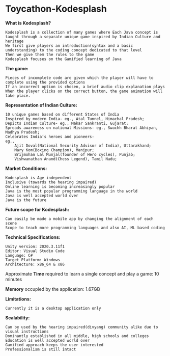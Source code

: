 # Toycathon-Kodesplash
**What is Kodesplash?**

	Kodesplash is a collection of many games where Each Java concept is taught through a separate unique game inspired by Indian Culture and heritage
	We first give players an introduction(syntax and a basic understanding) to the coding concept dedicated to that level
	Then we give them the rules to the game
	Kodesplash focuses on the Gamified learning of Java

**The game:**

	Pieces of incomplete code are given which the player will have to complete using the provided options
	If an incorrect option is chosen, a brief audio clip explanation plays
	When the player clicks on the correct button, the game animation will take place.
		
**Representation of Indian Culture:**

	10 unique games based on different States of India
	Inspired by modern India- eg., Atal Tunnel, Himachal Pradesh;
	Depicts Indian Culture- eg., Makar Sankranti, Gujarat;
	Spreads awareness on national Missions- eg., Swachh Bharat Abhiyan, Madhya Pradesh;
	Celebrates India’s heroes and pioneers- 
	eg., 
		Ajit Doval(National Security Advisor of India), Uttarakhand;
		Mary Kom(Boxing Champion), Manipur;
		Brijmohan Lal Munjal(founder of Hero cycles), Punjab;
		Vishwanathan Anand(Chess Legend), Tamil Nadu;  		
	

**Market Conditions:**

	Kodesplash is Age independent
	Inclusive (towards the hearing impaired)
	Online learning is becoming increasingly popular
	Java is the most popular programming language in the world
	Java is well accepted world over
	Java is the future

**Future scope for Kodesplash:**

	Can easily be made a mobile app by changing the alignment of each scene
	Scope to teach more programming languages and also AI, ML based coding
	
**Technical Specifications:**

	Unity version: 2020.3.11f1
	Editor: Visual Studio Code
	Language: C#
	Target Platform: Windows
	Architecture: x86_64 & x86

Approximate **Time** required to learn a single concept and play a game: 10 minutes

**Memory** occupied by the application: 1.67GB

**Limitations:**

	Currently it is a desktop application only

**Scalability:**

	Can be used by the hearing impaired(divyang) community alike due to visual instructions
	Dominantly established in all middle, high schools and colleges
	Education is well accepted world over
	Gamified approach keeps the user interested 
	Professionalism is still intact
